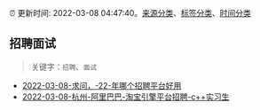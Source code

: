 :alarm_clock: 更新时间: 2022-03-08 04:47:40。[来源分类](../README.md)、[标签分类](../TAGS.md)、[时间分类](../TIMELINE.md)

## 招聘面试


> 关键字：`招聘`、`面试`



- [2022-03-08-求问，-22-年哪个招聘平台好用](https://www.v2ex.com/t/838821) 
- [2022-03-08-杭州-阿里巴巴-淘宝引擎平台招聘-c++实习生](https://www.v2ex.com/t/838791) 
